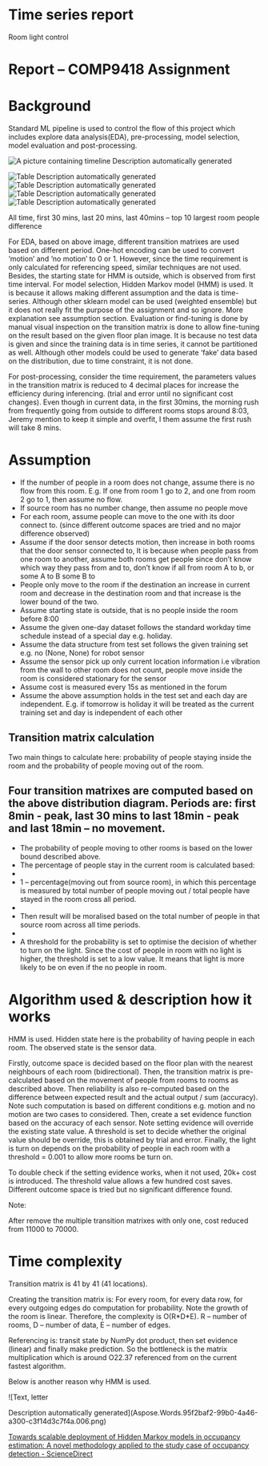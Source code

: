 ﻿# Time series report
Room light control 
# Report – COMP9418 Assignment
# Background
Standard ML pipeline is used to control the flow of this project which includes explore data analysis(EDA), pre-processing, model selection, model evaluation and post-processing.

![A picture containing timeline Description automatically generated](Aspose.Words.95f2baf2-99b0-4a46-a300-c3f14d3c7f4a.001.png)

![Table Description automatically generated](Aspose.Words.95f2baf2-99b0-4a46-a300-c3f14d3c7f4a.002.png)
![Table Description automatically generated](Aspose.Words.95f2baf2-99b0-4a46-a300-c3f14d3c7f4a.003.png)
![Table Description automatically generated](Aspose.Words.95f2baf2-99b0-4a46-a300-c3f14d3c7f4a.004.png)
![Table Description automatically generated](Aspose.Words.95f2baf2-99b0-4a46-a300-c3f14d3c7f4a.005.png)

All time, first 30 mins, last 20 mins, last 40mins – top 10 largest room people difference

For EDA, based on above image, different transition matrixes are used based on different period. One-hot encoding can be used to convert ‘motion’ and ‘no motion’ to 0 or 1. However, since the time requirement is only calculated for referencing speed, similar techniques are not used. Besides, the starting state for HMM is outside, which is observed from first time interval. For model selection, Hidden Markov model (HMM) is used. It is because it allows making different assumption and the data is time-series. Although other sklearn model can be used (weighted ensemble) but it does not really fit the purpose of the assignment and so ignore. More explanation see assumption section. Evaluation or find-tuning is done by manual visual inspection on the transition matrix is done to allow fine-tuning on the result based on the given floor plan image. It is because no test data is given and since the training data is in time series, it cannot be partitioned as well. Although other models could be used to generate ‘fake’ data based on the distribution, due to time constraint, it is not done.

For post-processing, consider the time requirement, the parameters values in the transition matrix is reduced to 4 decimal places for increase the efficiency during inferencing. (trial and error until no significant cost changes). Even though in current data, in the first 30mins, the morning rush from frequently going from outside to different rooms stops around 8:03, Jeremy mention to keep it simple and overfit, I them assume the first rush will take 8 mins.
# Assumption
- If the number of people in a room does not change, assume there is no flow from this room. E.g. If one from room 1 go to 2, and one from room 2 go to 1, then assume no flow.
- If source room has no number change, then assume no people move
- For each room, assume people can move to the one with its door connect to. (since different outcome spaces are tried and no major difference observed)
- Assume if the door sensor detects motion, then increase in both rooms that the door sensor connected to, It is because when people pass from one room to another, assume both rooms get people since don’t know which way they pass from and to, don’t know if all from room A to b, or some A to B some B to
- People only move to the room if the destination an increase in current room and decrease in the destination room and that increase is the lower bound of the two.
- Assume starting state is outside, that is no people inside the room before 8:00
- Assume the given one-day dataset follows the standard workday time schedule instead of a special day e.g. holiday.
- Assume the data structure from test set follows the given training set e.g. no (None, None) for robot sensor
- Assume the sensor pick up only current location information i.e vibration from the wall to other room does not count, people move inside the room is considered stationary for the sensor
- Assume cost is measured every 15s as mentioned in the forum
- Assume the above assumption holds in the test set and each day are independent. E.g. if tomorrow is holiday it will be treated as the current training set and day is independent of each other 
## Transition matrix calculation 
Two main things to calculate here: probability of people staying inside the room and the probability of people moving out of the room.

Four transition matrixes are computed based on the above distribution diagram. Periods are: first 8min - peak, last 30 mins to last 18min - peak and last 18min – no movement.
-
- The probability of people moving to other rooms is based on the lower bound described above.
- The percentage of people stay in the current room is calculated based: 
-
- 1 – percentage(moving out from source room), in which this percentage is measured by total number of people moving out / total people have stayed in the room cross all period.
-
- Then result will be moralised based on the total number of people in that source room across all time periods.
-
- A threshold for the probability is set to optimise the decision of whether to turn on the light. Since the cost of people in room with no light is higher, the threshold is set to a low value. It means that light is more likely to be on even if the no people in room.
# Algorithm used & description how it works
HMM is used. Hidden state here is the probability of having people in each room. The observed state is the sensor data.

Firstly, outcome space is decided based on the floor plan with the nearest neighbours of each room (bidirectional). Then, the transition matrix is pre-calculated based on the movement of people from rooms to rooms as described above. Then reliability is also re-computed based on the difference between expected result and the actual output / sum (accuracy). Note such computation is based on different conditions e.g. motion and no motion are two cases to considered. Then,  create a set evidence function based on the accuracy of each sensor. Note setting evidence will override the existing state value. A threshold is set to decide whether the original value should be override, this is obtained by trial and error. Finally, the light is turn on depends on the probability of people in each room with a threshold = 0.001 to allow more rooms be turn on.

To double check if the setting evidence works, when it not used, 20k+ cost is introduced.  The threshold value allows a few hundred cost saves. Different outcome space is tried but no significant difference found.

Note:

After remove the multiple transition matrixes with only one, cost reduced from 11000 to 70000.
# Time complexity
Transition matrix is 41 by 41 (41 locations).

Creating the transition matrix is: For every room,  for every data row, for every outgoing edges do computation for probability. Note the growth of the room is linear. Therefore, the complexity is O(R\*D\*E). R – number of rooms, D – number of data, E – number of edges.

Referencing is: transit state by NumPy dot product, then set evidence (linear) and finally make prediction. So the bottleneck is the matrix multiplication which is around O22.37 referenced from on the current fastest algorithm. 

Below is another reason why HMM is used.

![Text, letter

Description automatically generated](Aspose.Words.95f2baf2-99b0-4a46-a300-c3f14d3c7f4a.006.png)

[Towards scalable deployment of Hidden Markov models in occupancy estimation: A novel methodology applied to the study case of occupancy detection - ScienceDirect](https://www.sciencedirect.com/science/article/pii/S0378778821008781#b0080)
